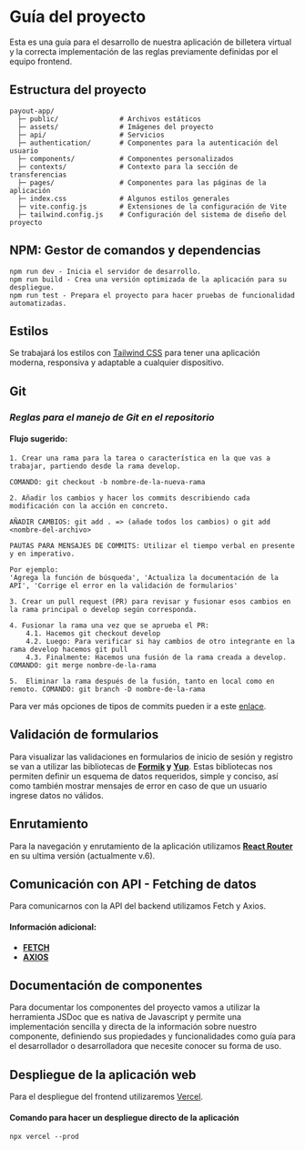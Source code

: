 # Guía del proyecto
Esta es una guía para el desarrollo de nuestra aplicación de billetera virtual y la correcta implementación de las reglas previamente definidas por el equipo frontend.

## Estructura del proyecto
```
payout-app/
  ├─ public/               # Archivos estáticos     
  ├─ assets/               # Imágenes del proyecto
  ├─ api/                  # Servicios     
  ├─ authentication/       # Componentes para la autenticación del usuario
  ├─ components/           # Componentes personalizados
  ├─ contexts/             # Contexto para la sección de transferencias
  ├─ pages/                # Componentes para las páginas de la aplicación
  ├─ index.css             # Algunos estilos generales
  ├─ vite.config.js        # Extensiones de la configuración de Vite
  ├─ tailwind.config.js    # Configuración del sistema de diseño del proyecto
```

## NPM: Gestor de comandos y dependencias
```
npm run dev - Inicia el servidor de desarrollo.
npm run build - Crea una versión optimizada de la aplicación para su despliegue.
npm run test - Prepara el proyecto para hacer pruebas de funcionalidad automatizadas.
```

## Estilos
Se trabajará los estilos con [Tailwind CSS](https://tailwindcss.com/docs/installation) para tener una aplicación moderna, responsiva y adaptable a cualquier dispositivo.

## Git
### **_Reglas para el manejo de Git en el repositorio_**
#### Flujo sugerido:

```
1. Crear una rama para la tarea o característica en la que vas a trabajar, partiendo desde la rama develop.

COMANDO: git checkout -b nombre-de-la-nueva-rama

2. Añadir los cambios y hacer los commits describiendo cada modificación con la acción en concreto.

AÑADIR CAMBIOS: git add . => (añade todos los cambios) o git add <nombre-del-archivo>

PAUTAS PARA MENSAJES DE COMMITS: Utilizar el tiempo verbal en presente y en imperativo.

Por ejemplo:
'Agrega la función de búsqueda', 'Actualiza la documentación de la API', 'Corrige el error en la validación de formularios'

3. Crear un pull request (PR) para revisar y fusionar esos cambios en la rama principal o develop según corresponda.

4. Fusionar la rama una vez que se aprueba el PR:
	4.1. Hacemos git checkout develop
	4.2. Luego: Para verificar si hay cambios de otro integrante en la rama develop hacemos git pull
	4.3. Finalmente: Hacemos una fusión de la rama creada a develop. COMANDO: git merge nombre-de-la-rama

5.  Eliminar la rama después de la fusión, tanto en local como en remoto. COMANDO: git branch -D nombre-de-la-rama

```
Para ver más opciones de tipos de commits pueden ir a este [enlace](https://dev.to/achamorro_dev/conventional-commits-que-es-y-por-que-deberias-empezar-a-utilizarlo-23an).

## Validación de formularios

Para visualizar las validaciones en formularios de inicio de sesión y registro se van a utilizar las bibliotecas de **[Formik](https://formik.org/docs/tutorial) y [Yup](https://libreriasjs.com/libreria-javascript-validar-formularios-yup/)**.
Estas bibliotecas nos permiten definir un esquema de datos requeridos, simple y conciso, así como también mostrar mensajes de error en caso de que un usuario ingrese datos no válidos.

## Enrutamiento
Para la navegación y enrutamiento de la aplicación utilizamos [**React Router**](https://reactrouter.com/en/main/start/tutorial) en su ultima versión (actualmente v.6).

## Comunicación con API - Fetching de datos
Para comunicarnos con la API del backend utilizamos Fetch y Axios.<br>

#### Información adicional:
* [**FETCH**](https://lenguajejs.com/javascript/peticiones-http/fetch/)
* [**AXIOS**](https://axios-http.com/es/docs/intro)

## Documentación de componentes
Para documentar los componentes del proyecto vamos a utilizar la herramienta JSDoc que es nativa de Javascript y permite una implementación sencilla y directa de la información sobre nuestro componente, definiendo sus propiedades y funcionalidades como guía para el desarrollador o desarrolladora que necesite conocer su forma de uso.

## Despliegue de la aplicación web
Para el despliegue del frontend utilizaremos [Vercel](https://vercel.com/).
#### Comando para hacer un despliegue directo de la aplicación
```
npx vercel --prod
```

